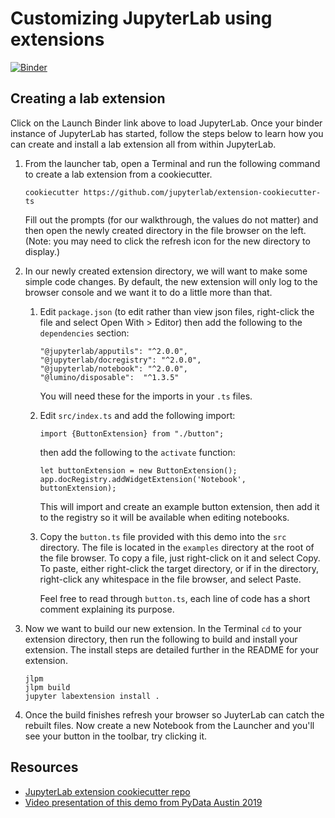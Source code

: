 # Customizing JupyterLab using extensions

[![Binder](http://mybinder.org/badge_logo.svg)](https://mybinder.org/v2/gh/ajbozarth/SciPy2020/master?urlpath=lab)

## Creating a lab extension

Click on the Launch Binder link above to load JupyterLab.
Once your binder instance of JupyterLab has started, follow the steps below to learn how you can create and install a lab extension all from within JupyterLab.

1. From the launcher tab, open a Terminal and run the following command to create a lab extension from a cookiecutter.

    ```
    cookiecutter https://github.com/jupyterlab/extension-cookiecutter-ts
    ```

    Fill out the prompts (for our walkthrough, the values do not matter) and then open the newly created directory in the file browser on the left.
    (Note: you may need to click the refresh icon for the new directory to display.)

1. In our newly created extension directory, we will want to make some simple code changes. By default, the new extension will only log to the browser console and we want it to do a little more than that.

    1. Edit `package.json` (to edit rather than view json files, right-click the file and select Open With > Editor) then add the following to the `dependencies` section:

        ```
        "@jupyterlab/apputils": "^2.0.0",
        "@jupyterlab/docregistry": "^2.0.0",
        "@jupyterlab/notebook": "^2.0.0",
        "@lumino/disposable":  "^1.3.5"
        ```

        You will need these for the imports in your `.ts` files.

    1. Edit `src/index.ts` and add the following import:

        ```
        import {ButtonExtension} from "./button";
        ```

        then add the following to the `activate` function:

        ```
        let buttonExtension = new ButtonExtension();
        app.docRegistry.addWidgetExtension('Notebook', buttonExtension);
        ```

        This will import and create an example button extension, then add it to the registry so it will be available when editing notebooks.

    1. Copy the `button.ts` file provided with this demo into the `src` directory. The file is located in the `examples` directory at the root of the file browser. To copy a file, just right-click on it and select Copy. To paste, either right-click the target directory, or if in the directory, right-click any whitespace in the file browser, and select Paste.

        Feel free to read through `button.ts`, each line of code has a short comment explaining its purpose.

1. Now we want to build our new extension. In the Terminal `cd` to your extension directory, then run the following to build and install your extension. The install steps are detailed further in the README for your extension.

    ```
    jlpm
    jlpm build
    jupyter labextension install .
    ```

1. Once the build finishes refresh your browser so JuyterLab can catch the rebuilt files. Now create a new Notebook from the Launcher and you'll see your button in the toolbar, try clicking it.

## Resources

* [JupyterLab extension cookiecutter repo](https://github.com/jupyterlab/extension-cookiecutter-ts)
* [Video presentation of this demo from PyData Austin 2019](https://youtu.be/PT9UIvLWUI0)
